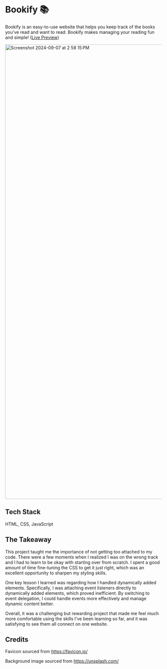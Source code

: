 # Bookify 📚

Bookify is an easy-to-use website that helps you keep track of the books you've read and want to read. Bookify makes managing your reading fun and simple! ([Live Preview](https://luketucich.github.io/Bookify/))

<img width="1460" alt="Screenshot 2024-09-07 at 2 58 15 PM" src="https://github.com/user-attachments/assets/a8fbb12a-a8db-4901-80f0-dda60a1c14ef">



## Tech Stack

HTML, CSS, JavaScript



## The Takeaway

This project taught me the importance of not getting too attached to my code. There were a few moments when I realized I was on the wrong track and I had to learn to be okay with starting over from scratch. I spent a good amount of time fine-tuning the CSS to get it just right, which was an excellent opportunity to sharpen my styling skills. 

One key lesson I learned was regarding how I handled dynamically added elements. Specifically, I was attaching event listeners directly to dynamically added elements, which proved inefficient. By switching to event delegation, I could handle events more effectively and manage dynamic content better.

Overall, it was a challenging but rewarding project that made me feel much more comfortable using the skills I've been learning so far, and it was satisfying to see them all connect on one website.



## Credits

Favicon sourced from https://favicon.io/

Background image sourced from https://unsplash.com/




